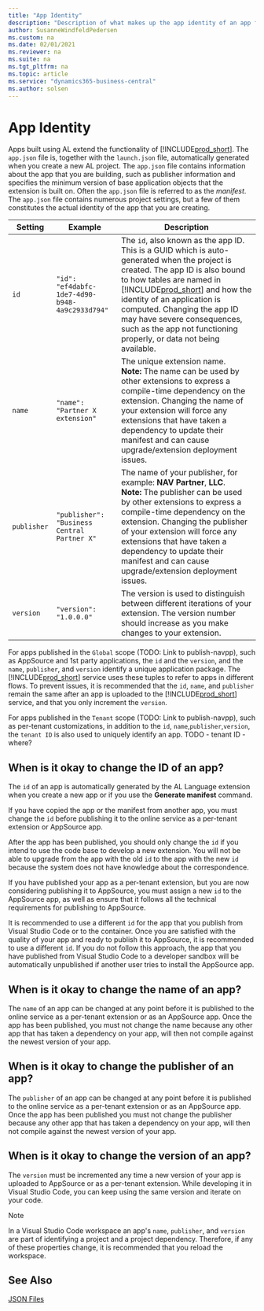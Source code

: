```yaml
---
title: "App Identity"
description: "Description of what makes up the app identity of an app for Business Central."
author: SusanneWindfeldPedersen
ms.custom: na
ms.date: 02/01/2021
ms.reviewer: na
ms.suite: na
ms.tgt_pltfrm: na
ms.topic: article
ms.service: "dynamics365-business-central"
ms.author: solsen
---
```


# App Identity

Apps built using AL extend the functionality of [!INCLUDE[prod_short](../includes/prod_short.md)]. The `app.json` file is, together with the `launch.json` file, automatically generated when you create a new AL project. The `app.json` file contains information about the app that you are building, such as publisher information and specifies the minimum version of base application objects that the extension is built on. Often the `app.json` file is referred to as the *manifest*. The `app.json` file contains numerous project settings, but a few of them constitutes the actual identity of the app that you are creating.

|Setting|Example|Description|
|-------|------|-----|
|`id`   |`"id": "ef4dabfc-1de7-4d90-b948-4a9c2933d794"`| The `id`, also known as the app ID. This is a GUID which is auto-generated when the project is created. The app ID is also bound to how tables are named in [!INCLUDE[prod_short](../includes/prod_short.md)] and how the identity of an application is computed. Changing the app ID may have severe consequences, such as the app not functioning properly, or data not being available.|
|`name`|`"name": "Partner X extension"`|The unique extension name. <br>**Note:** The name can be used by other extensions to express a compile-time dependency on the extension. Changing the name of your extension will force any extensions that have taken a dependency to update their manifest and can cause upgrade/extension deployment issues. |
|`publisher`|`"publisher": "Business Central Partner X"`|The name of your publisher, for example: **NAV Partner**, **LLC**. <br>**Note:** The publisher can be used by other extensions to express a compile-time dependency on the extension. Changing the publisher of your extension will force any extensions that have taken a dependency to update their manifest and can cause upgrade/extension deployment issues. |
|`version`|`"version": "1.0.0.0"`| The version is used to distinguish between different iterations of your extension. The version number should increase as you make changes to your extension.|

For apps published in the `Global` scope (TODO: Link to publish-navpp), such as AppSource and 1st party applications, the `id` and the `version`, and the `name`, `publisher`, and `version` identify a unique application package. The [!INCLUDE[prod_short](../includes/prod_short.md)] service uses these tuples to refer to apps in different flows. To prevent issues, it is recommended that the `id`, `name`, and `publisher` remain the same after an app is uploaded to the [!INCLUDE[prod_short](../includes/prod_short.md)] service, and that you only increment the `version`.

For apps published in the `Tenant` scope (TODO: Link to publish-navpp), such as per-tenant customizations, in addition to the `id`, `name`,`publisher`,`version`, the `tenant ID` is also used to uniquely identify an app. TODO - tenant ID - where?

## When is it okay to change the ID of an app?

The `id` of an app is automatically generated by the AL Language extension when you create a new app or if you use the **Generate manifest** command. 

If you have copied the app or the manifest from another app, you must change the `id` before publishing it to the online service as a per-tenant extension or AppSource app.

After the app has been published, you should only change the `id` if you intend to use the code base to develop a new extension. You will not be able to upgrade from the app with the old `id` to the app with the new `id` because the system does not have knowledge about the correspondence.

If you have published your app as a per-tenant extension, but you are now considering publishing it to AppSource, you must assign a new `id` to the AppSource app, as well as ensure that it follows all the technical requirements for publishing to AppSource.

It is recommended to use a different `id` for the app that you publish from Visual Studio Code or to the container. Once you are satisfied with the quality of your app and ready to publish it to AppSource, it is recommended to use a different `id`. If you do not follow this approach, the app that you have published from Visual Studio Code to a developer sandbox will be automatically unpublished if another user tries to install the AppSource app.

## When is it okay to change the name of an app?

The `name` of an app can be changed at any point before it is published to the online service as a per-tenant extension or as an AppSource app. Once the app has been published, you must not change the name because any other app that has taken a dependency on your app, will then not compile against the newest version of your app.

## When is it okay to change the publisher of an app?

The `publisher` of an app can be changed at any point before it is published to the online service as a per-tenant extension or as an AppSource app. Once the app has been published you must not change the publisher because any other app that has taken a dependency on your app, will then not compile against the newest version of your app.

## When is it okay to change the version of an app?

The `version` must be incremented any time a new version of your app is uploaded to AppSource or as a per-tenant extension. While developing it in Visual Studio Code, you can keep using the same version and iterate on your code.

> [!NOTE]  
> In a Visual Studio Code workspace an app's `name`, `publisher`, and `version` are part of identifying a project and a project dependency. Therefore, if any of these properties change, it is recommended that you reload the workspace.
 
## See Also

[JSON Files](devenv-json-files.md)  

